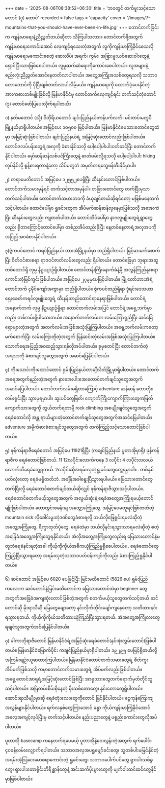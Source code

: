 +++
date = '2025-08-06T08:38:52+06:30'
title = 'ဘဝတွင် တက်ဖူးသင့်သော တောင် (၇) တောင်'
recorded = false
tags = 'capacity'
cover = '/images/7-mountains-that-you-should-have-ever-been-in-life.jpg'
+++
တောင်တက်ခြင်းက ကျန်းမာရေးနဲ့ညီညွှတ်တယ်ဆိုတာ သိကြပါသလား။ တောင်တက်ဖို့အတွက် ကျန်းမာရေးကောင်းအောင် လေ့ကျင့်ရသေးတဲ့အတွက် လူကိုကျန်းမာကြံ့ခိုင်စေသလို ကျန်းမာရေးမကောင်းစေတဲ့ ဆေးလိပ်၊ အရက်၊ ကွမ်း၊ အခြားမူးယစ်ဆေးဝါးတွေနဲ့ ရှောင်ပြီးသားဖြစ်စေပါတယ်။ လူမှုဆက်ဆံရေးကိုကောင်းစေပါတယ်။ လူအများနဲ့စည်းလုံးညီညွှတ်အောင်နေတတ်လာပါတယ်။ အတွေ့အကြုံအသစ်တွေရသလို သဘာဝတောတောင်ကို ပိုပြီးချစ်တတ်လာပါလိမ့်မယ်။ ကျန်းမာရေးကို ထောက်ပံ့ပေးနိုင်တဲ့အားကစားတစ်မျိုးဖြစ်လို့ မြန်မာနိုင်ငံမှ တောင်တက်လေ့ကျင့်ရင်း တက်သင့်တဲ့တောင် (၇) တောင်ဖော်ပြပေးလိုက်ရပါတယ်။

၁) နတ်မတောင် (သို့) ဝိတိုရိယတောင်
ချင်းပြည်နယ်၊ကန်ပက်လက်၊ မင်းတပ်၊မတူပီမြို့နယ်မှာရှိပါတယ်။ အမြင့်ပေး ၁၀၅၀၀ မြင့်ပါတယ်။ မြန်မာနိုင်ငံမေသားတောင်တွေထဲမှာ အမြင့်ဆုံးဖြစ်ပါတယ်။ ချင်းပြည်နယ်ရဲ့ အမြင့်ဆုံးတောင်လည်းဖြစ်ပါတယ်။ တောင်ဇလပ်ပန်းတွေရဲ့အလှကို ခံစားနိုင်သလို ပေါ့ပေါ့ပါးပါးဝတ်ဆင်ပြီး တောင်တက်နိုင်ပါတယ်။ မှော်ဆန်ဆန်သစ်ပင်ကြီးတွေနဲ့ ဓာတ်ဖမ်းလို့ရသလို ပေါ့ပေါ့ပါးပါး hiking လုပ်နိုင်လို့ စွန့်စားရတာနဲ့တော့ သိပ်မတူဘဲ အမှတ်တရတွေဖန်တီးနိုင်မှာပါ။

၂) စာရာမေတိတောင်
အမြင့်ပေ ၁၂၅၅၂ပေရှိပြီး ဆီးနှင်းတောင်ဖြစ်ပါတယ်။ တောင်တက်သမားမှန်ရင် တက်သင့်တာအမှန်ပါ။ တခြားတောင်တွေ တက်ပြီးမှသာ တက်သင့်ပါတယ်။ တောင်တက်သမားဘဝကို ခံယူချင်တယ်ဆိုရင်တော့ မဖြစ်မနေတက်သင့်ပါတယ်။ တောင်ပေါ်မှာ ရှုခင်းတွေက အိပ်မက်ဆန်ဆန်လှနေမှာဖြစ်သလို အအေးကဲပြီး ဆီးနှင်းတွေလည်း ကျတတ်ပါတယ်။ တောင်ထိပ်ပေါ်မှာ နာဂလူမျိုးတွေရဲ့ရွာတွေလည်း ရှိတာကြောင့်တောင်ပေါ်မှာ တစ်ညအိပ်တည်းခိုပြီး နေ့တစ်နေ့တာရဲ့အလှအပကို အပြည့်အဝခံစားနိုင်ပါတယ်။

၃)ဇွဲကပင်တောင်
ကရင်ပြည်နယ်၊ ဘားအံမြို့နယ်မှာ တည်ရှိပါတယ်။ မြင့်မားမက်စောက်ပြီး စိတ်ဝင်စားစရာ ရာဇဝင်ဇာတ်လမ်းတွေလည်း ရှိပါတယ်။ တောင်ခြေမှာ ဘုရားအဆူတစ်ထောင်ရှိ လုမ္ပ
နီဥယျာဉ်ရှိပါတယ်။ တောင်တန်းကြီးနောက်ခံနဲ့မို့ အလွန်ကြည်နူးစရာကောင်းတဲ့မြင်ကွင်းဖြစ်ပါတယ်။ အမြင့်ပေ ၂၇၃၄ပေမြင့်ပါတယ်။ မြို့တော်ဘားအံရဲ့တောင်ဘက် ၄မိုင်ကျော်အကွာမှာ တည်ရှိပါတယ်။ ဇွဲကပင်တည်ရှိရာ ဒုံရင်းဒေသဟာ ရှေးခေတ်ကရင်လူမျိုးတွေရဲ့ ထီးနန်းတည်ထောင်ရာနေရာဖြစ်ပါတယ်။ တောင်ရဲ့အနောက်ဘက် လုမ္ပ
နီဥယျာဉ်ရှိရာ တောင်တက်လမ်းအပြင် တောင်ရဲ့အရှေ့ဘက်မှာလည်း တစ်လမ်းရှိပါသေးတယ်။ အနောက်ဘက်လမ်းက လမ်းကြောရှည်ပြီး ဆင်ခြေရှောများတဲ့အတွက် အတက်လမ်းအဖြစ်အသုံးပြုကြပါတယ်။ အရှေ့ဘက်လမ်းကတော့ မက်စောက်ပြီး လမ်းကြောတိုတဲ့အတွက် ပြန်ဆင်းတဲ့လမ်းအဖြစ်အသုံးပြုကြပါတယ်။ သောက်ရေအပြည့်အဝထည့်သွားရန်လိုအပ်ပါတယ်။ ခုမှစတင်ပြီး တောင်တက်တဲ့အရသာကို ခံစားချင်သူတွေအတွက် အဆင်ပြေနိုင်ပါတယ်။

၄) ကိုးသောင်းကိုးထောင်တောင်
ရှမ်းပြည်နယ်တာချီလိတ်မြို့မှာရှိပါတယ်။ တောင်တက်အရေအတွက်နည်းတဲ့အတွက် နားအေးပါးအေးတောင်တက်ချင်သူတွေအတွက် အဆင်ပြေပါတယ်။ တောင်တက်လမ်းမရှိတာကြောင့် adventure ဆန်ဆန် တောတိုး၊လမ်းရှင်းပြီး သွားမှရမှာပါ။ ဆူးပင်တွေဖြတ်၊ ကျောက်ကြိုကျောက်ကြားတွေကဖြတ် ကျောက်သားတွေကို တွယ်တက်ရတာမို့ rock climbing အစပျိုးချင်သူတွေအတွက် ရေခဲတောင်လို အန္တ
ရာယ်များတဲ့တောင်တက်ချင်သူတွေအတွက်အဆင်ပြေပါတယ်။ adventure အမိုက်စားခံစားချင်သူတွေအတွက် တက်ကြည့်သင့်သောတောင်ဖြစ်ပါတယ်။

၅) ဖုန်ကန်ရာဇီရေခဲတောင်
အမြင့်ပေ 11921ရှိပြီး (ကချင်ပြည်နယ် ပူတာအိုမှာရှိ) ဖုန်ကန်ရာဇီက ရေခဲတောင်ဖြစ်တယ်. 11 12လပိုင်းလောက်ကနေ 3 လပိုင်း 4 လပိုင်းလလယ်လောက်ထိရေခဲတွေ့ရတယ်. 2လပိုင်းဆိုအရမ်းလှတဲ့ရှု့ခင်းတွေတွေ့ရမှာပါ။ . တစ်နှစ်ပတ်လုံးတော့ ရေခဲမရှိတတ်ဘဲ. အချိန်အခါရွေးပြီသွားရပါမယ်။ မြေသားတောင်တွေတက်ပြီးလို့ ရေခဲတောင်စတက်ချင်တယ်ဆိုလျှင် ဖုန်ကန်ရာဇီသွားသင့်ပါတယ်။. ရေခဲတောင်စတက်မယ့်သူတွေအတွက် အလွယ်ဆုံးနဲ့ ရေခဲအတွေ့အကြုံရမယ့်တောင်မျိုးဖြစ်ပါတယ်။ တောတွင်းစခန်းချ အတွေ့အကြုံတွေ. အမြင့်ပေမတူရင်ဖြစ်တတ်တဲ့ mountain sick လိုခေါင်းမူးတဲ့ဒဏ်တွေခံစားရလို့ ဘယ်လိုဖြေရှင်းရမလဲဆိုတဲ့အတွေ့အကြုံတွေ. ရိက္ခာထုတ်ပုံတွေ. ရေခဲထဲမှာ ဘယ်လိုနင်းရသွားလာရမလဲဆိုတဲ့ စတဲ့အခြေခံအတွေ့အကြုံတွေရနိုင်တယ်။
အဲလိုအတွေ့အကြုံတွေလည်းရ မြေသားတောင်နဲ့မတူဘဲရေခဲနင်းရတဲ့အခါ ကိုယ့်ကိုကိုယ်အဓိကယုံကြည်မှုရှိစေပါတယ်။ . ရေခဲတောင်တွေကြည့်ပြီးသွားရတော့ အရမ်းလှတဲ့သဘာဝပတ်ဝန်းကျင်ကိုလည်း ခံစားကြည့်ရှုနိုင်ပါတယ်။

၆) ဆင်တောင်
အမြင့်ပေ 6020 ပေမြင့်ပြီး မြင်းမထိတောင် (5826 ပေ) ရှမ်းပြည်ကလောက ဆင်တောင်နဲ့မြင်းမထိတောင်က မြေသားတောင်ထဲမှာ beginner တွေအတွက်အခြေခံအကျဆုံးတောင်ဖြစ်တဲ့အတွက် စတက်မယ့်သူတွေတက်သင့်တယ် ဆင်တောင်ဆို မိုးရာသီဆို မြေတွေချောတော့ နင်းလိုက်တိုင်းချော်ကျနေတော့ သတိထားနင်းရသွားရတယ်. ကိုယ့်ကိုကိုယ်သတိထားယုံကြည်ပြီးသွားရတယ်. အဲအတွေ့အကြုံလးတွေရချင်သူအတွက်အင်ပြေနိုင်ပါတယ်။

၇) ခါကာဘိုရာဇီတောင်
မြန်မာနိုင်ငံရဲ့အမြင့်ဆုံးရေခဲတောင်(နှင်းဖုံးလွှမ်းတောင်)ဖြစ်ပါတယ်။ မြန်မာနိုင်ငံမြောက်ပိုင်း ကချင်ပြည်နယ်မှာရှိပါတယ်။ ၁၉၂၉၅ ပေမြင့်ရှိတယ်လို့ အကြမ်းဖျဉ်းယူဆထားကြပါတယ်။ မြန်မာနိုင်ငံတောင်တက်သမားတွေရဲ့ စိတ်ကူးအိပ်မက်ဖြစ်သလို ကမ့ာတောင်တက်သမားတွေရဲ့ အိပ်မက်လည်းဖြစ်ပါတယ်။ အရှေ့တောင်အာရှရဲ့အမြင့်ဆုံးတောင်ဖြစ်ပြီး အာရှသားတွေတက်ရောက်မှတ်တိုင်ထူသင့်ပါတယ်။ အမြဲတမ်းစိမ်းစိုနေတဲ့ မိုးသစ်တောတွေ၊ နှင်းတောတွေ့ရှိပါတယ်။ ဆောင်းရာသီမျိုးမှာဆို ရေခဲတုံးလေးတွေကိုတောင် မြင်နိုင်ပါတယ်။
ငွေကုန်ကြေးကျအလွန်များနိုင်ပါတယ်။ ရက်လနှစ်တွေကြာအောင် ခန္ဓာ
ကိုယ်ကျန်းမာကြံ့ခိုင်အောင် အလေ့အကျင့်လုပ်ပြီးမှ တက်သင့်ပါတယ်။ နည်းပညာတွေနဲ့ ပစ္စည်းကောင်းတွေလိုအပ်ပါတယ်။

ပူတာအို basecamp ကနေတက်ရပေမယ့် ပူတာအိုနဲ့ဝေးလွန်းတဲ့အတွက် ရက်ပေါင်း ၄၀ခန့်လမ်းလျှောက်ရပါတယ်။ သဘာဝအလှအပရှုမျှော်ခင်းတွေ၊ သူတစ်ပါးမမြင်နိုင်တဲ့ အရမ်းအံ့သြငေးမောစရာကောင်းတဲ့ ရှုခင်းတွေ၊ သဘာဝပေါက်ပင်တွေ ရှားပါးသစ်ခွတွေ၊ ရှားပါးတောရိုင်းတိရိစ္ဆာန်တွေနဲ့ အင်းဆက်ပိုးမွှားတွေကို မျက်ဝါးထင်ထင်တွေ့နိုင်မှာဖြစ်ပါတယ်။